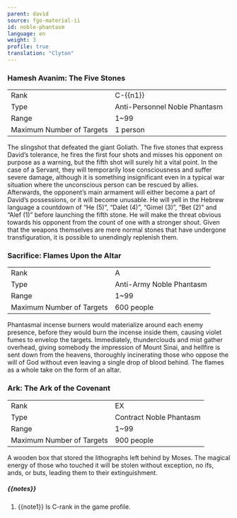 ```yaml
---
parent: david
source: fgo-material-ii
id: noble-phantasm
language: en
weight: 3
profile: true
translation: "Clyton"
---
```


### Hamesh Avanim: The Five Stones

<table>
  <tr><td>Rank</td><td>C-{{n1}}</td></tr>
  <tr><td>Type</td><td>Anti-Personnel Noble Phantasm</td></tr>
  <tr><td>Range</td><td>1~99</td></tr>
  <tr><td>Maximum Number of Targets</td><td>1 person</td></tr>
</table>

The slingshot that defeated the giant Goliath. The five stones that express David’s tolerance, he fires the first four shots and misses his opponent on purpose as a warning, but the fifth shot will surely hit a vital point. In the case of a Servant, they will temporarily lose consciousness and suffer severe damage, although it is something insignificant even in a typical war situation where the unconscious person can be rescued by allies. Afterwards, the opponent’s main armament will either become a part of David’s possessions, or it will become unusable. He will yell in the Hebrew language a countdown of “He (5)”, “Dalet (4)”, “Gimel (3)”, “Bet (2)” and “Alef (1)” before launching the fifth stone. He will make the threat obvious towards his opponent from the count of one with a stronger shout. Given that the weapons themselves are mere normal stones that have undergone transfiguration, it is possible to unendingly replenish them.

### Sacrifice: Flames Upon the Altar

<table>
  <tr><td>Rank</td><td>A</td></tr>
  <tr><td>Type</td><td>Anti-Army Noble Phantasm</td></tr>
  <tr><td>Range</td><td>1~99</td></tr>
  <tr><td>Maximum Number of Targets</td><td>600 people</td></tr>
</table>

Phantasmal incense burners would materialize around each enemy presence, before they would burn the incense inside them, causing violet fumes to envelop the targets. Immediately, thunderclouds and mist gather overhead, giving somebody the impression of Mount Sinai, and hellfire is sent down from the heavens, thoroughly incinerating those who oppose the will of God without even leaving a single drop of blood behind. The flames as a whole take on the form of an altar.

### Ark: The Ark of the Covenant

<table>
  <tr><td>Rank</td><td>EX</td></tr>
  <tr><td>Type</td><td>Contract Noble Phantasm</td></tr>
  <tr><td>Range</td><td>1~99</td></tr>
  <tr><td>Maximum Number of Targets</td><td>900 people</td></tr>
</table>

A wooden box that stored the lithographs left behind by Moses. The magical energy of those who touched it will be stolen without exception, no ifs, ands, or buts, leading them to their extinguishment.

##### {{notes}}

1. {{note1}} Is C-rank in the game profile.
